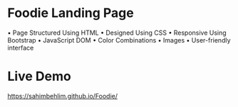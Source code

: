 # Foodie Landing Page

• Page Structured Using HTML
• Designed Using CSS
• Responsive Using Bootstrap
• JavaScript DOM 
• Color Combinations
• Images 
• User-friendly interface

# Live Demo

https://sahimbehlim.github.io/Foodie/
